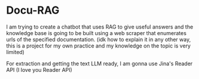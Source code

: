 # Docu-RAG
I am trying to create a chatbot that uses RAG to give useful answers and the knowledge base is going to be built using  a web scraper that enumerates urls of the specified documentation. (idk how to explain it in any other way, this is a project for my own practice and my knowledge on the topic is very limited)

For extraction and getting the text LLM ready, I am gonna use Jina's Reader API (I love you Reader API)
